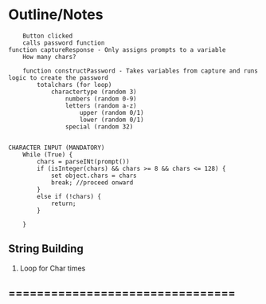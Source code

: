 # Outline/Notes
        Button clicked
        calls password function
    function captureResponse - Only assigns prompts to a variable
        How many chars?

        function constructPassword - Takes variables from capture and runs logic to create the password
            totalchars (for loop)
                charactertype (random 3)
                    numbers (random 0-9)
                    letters (random a-z)
                        upper (random 0/1)
                        lower (random 0/1)
                    special (random 32)


    CHARACTER INPUT (MANDATORY)
        While (True) {
            chars = parseINt(prompt())
            if (isInteger(chars) && chars >= 8 && chars <= 128) {
                set object.chars = chars
                break; //proceed onward
            }
            else if (!chars) {
                return;
            }

        }

## String Building
1. Loop for Char times

                


================================
- 

                
